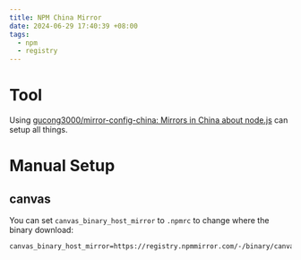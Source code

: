 ```yaml
---
title: NPM China Mirror
date: 2024-06-29 17:40:39 +08:00
tags:
  - npm
  - registry
---
```


# Tool

Using [gucong3000/mirror-config-china: Mirrors in China about node.js](https://github.com/gucong3000/mirror-config-china) can setup all things.

# Manual Setup

## canvas

You can set `canvas_binary_host_mirror` to `.npmrc` to change where the binary download:

```
canvas_binary_host_mirror=https://registry.npmmirror.com/-/binary/canvas
```
